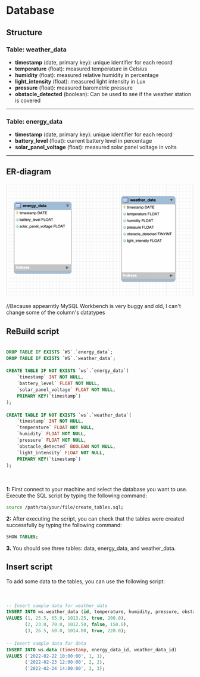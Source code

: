
# __Database__
## __Structure__

### __Table: weather_data__

- __timestamp__ (date, primary key): unique identifier for each record</br>
- __temperature__ (float): measured temperature in Celsius</br>
- __humidity__ (float): measured relative humidity in percentage</br>
- __light_intensity__ (float): measured light intensity in Lux</br>
- __pressure__ (float): measured barometric pressure</br>
- __obstacle_detected__ (boolean): Can be used to see if the weather station is covered</br>

  
---

### __Table: energy_data__

- __timestamp__ (date, primary key): unique identifier for each record</br>
- __battery_level__ (float): current battery level in percentage
- __solar_panel_voltage__ (float): measured solar panel voltage in volts

---

## __ER-diagram__

![Screenshot](docs/../images/er-diagram.png)


//Because appearntly MySQL Workbench is very buggy and old, I can't change some of the column's datatypes


## __ReBuild script__

```sql

DROP TABLE IF EXISTS `WS`.`energy_data`;
DROP TABLE IF EXISTS `WS`.`weather_data`;

CREATE TABLE IF NOT EXISTS `ws`.`energy_data`(
    `timestamp` INT NOT NULL,
    `battery_level` FLOAT NOT NULL,
    `solar_panel_voltage` FLOAT NOT NULL,
    PRIMARY KEY(`timestamp`)
); 

CREATE TABLE IF NOT EXISTS `ws`.`weather_data`(
    `timestamp` INT NOT NULL,
    `temperature` FLOAT NOT NULL,
    `humidity` FLOAT NOT NULL,
    `pressure` FLOAT NOT NULL,
    `obstacle_detected` BOOLEAN NOT NULL,
    `light_intensity` FLOAT NOT NULL,
    PRIMARY KEY(`timestamp`)
);




```

__1:__ First connect to your machine and select the database you want to use. 
Execute the SQL script by typing the following command:

``` bash
source /path/to/your/file/create_tables.sql;
```


__2:__ After executing the script, you can check that the tables were created successfully by typing the following command:

```sql
SHOW TABLES;
```

__3.__ You should see three tables: data, energy_data, and weather_data.

## __Insert script__

To add some data to the tables, you can use the following script:

```sql


-- Insert sample data for weather_data
INSERT INTO ws.weather_data (id, temperature, humidity, pressure, obstacle_detected, light_intensity)
VALUES (1, 25.5, 65.0, 1013.25, true, 200.0),
       (2, 23.0, 70.0, 1012.50, false, 150.0),
       (3, 26.5, 60.0, 1014.00, true, 220.0);

-- Insert sample data for data
INSERT INTO ws.data (timestamp, energy_data_id, weather_data_id)
VALUES ('2022-02-22 10:00:00', 1, 1),
       ('2022-02-23 12:00:00', 2, 2),
       ('2022-02-24 14:00:00', 3, 3);

```


